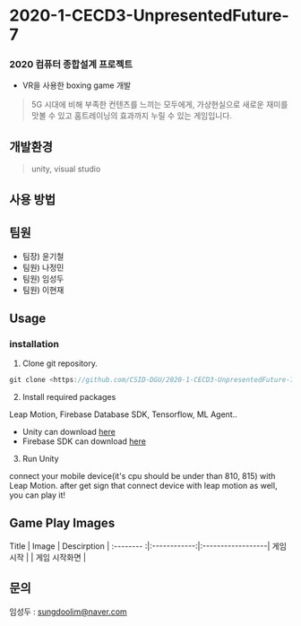 # 2020-1-CECD3-UnpresentedFuture-7

### 2020 컴퓨터 종합설계 프로젝트
- VR을 사용한 boxing game 개발
> 5G 시대에 비해 부족한 컨텐츠를 느끼는 모두에게, 
> 가상현실으로 새로운 재미를 맛볼 수 있고 홈트레이닝의 효과까지 누릴 수 있는 게임입니다.

## 개발환경
> unity, visual studio
## 사용 방법

## 팀원

- 팀장) 윤기철
- 팀원) 나정민
- 팀원) 임성두
- 팀원) 이현재

## Usage

### installation

1. Clone git repository.

```swift
git clone <https://github.com/CSID-DGU/2020-1-CECD3-UnpresentedFuture-7.git
```

2. Install required packages

Leap Motion, Firebase Database SDK, Tensorflow, ML Agent..

- Unity can download [here](https://unity3d.com/kr/get-unity/download)
- Firebase SDK can download [here](https://firebase.google.com/?hl=ko)

3. Run Unity

connect your mobile device(it's cpu should be under than 810, 815) with Leap Motion. 
after get sign that connect device with leap motion as well, you can play it!

## Game Play Images


Title      |     Image    |    Descirption    |
:-------- :|:------------:|:------------------|
게임 시작     |             | 게임 시작화면         |



## 문의
임성두 : [sungdoolim@naver.com](mailto:sungdoolim@naver.com)
